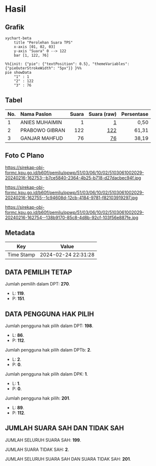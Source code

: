 # Hasil

## Grafik

```mermaid
xychart-beta
    title "Perolehan Suara TPS"
    x-axis [01, 02, 03]
    y-axis "Suara" 0 --> 122
    bar [1, 122, 76]
```

```mermaid
%%{init: {"pie": {"textPosition": 0.5}, "themeVariables": {"pieOuterStrokeWidth": "5px"}} }%%
pie showData
    "1" : 1
    "2" : 122
    "3" : 76
```

## Tabel

| No. | Nama Paslon    | Suara | Suara (raw) | Persentase |
|:--- |:-------------- | -----:| -----------:| ----------:|
| 1   | ANIES MUHAIMIN | 1     | [1][p-1]    | 0,50       |
| 2   | PRABOWO GIBRAN | 122   | [122][p-2]  | 61,31      |
| 3   | GANJAR MAHFUD  | 76    | [76][p-3]   | 38,19      |


[p-1]: https://github.com/gigit-pemilu/pemilu-2024-51-bali/blob/main/pilpres/hitung-suara/sub/51-bali/sub/03-badung/sub/06-kuta-utara/sub/1002-kerobokan/sub/029-tps/sub/paslon-1.txt
[p-2]: https://github.com/gigit-pemilu/pemilu-2024-51-bali/blob/main/pilpres/hitung-suara/sub/51-bali/sub/03-badung/sub/06-kuta-utara/sub/1002-kerobokan/sub/029-tps/sub/paslon-2.txt
[p-3]: https://github.com/gigit-pemilu/pemilu-2024-51-bali/blob/main/pilpres/hitung-suara/sub/51-bali/sub/03-badung/sub/06-kuta-utara/sub/1002-kerobokan/sub/029-tps/sub/paslon-3.txt

## Foto C Plano

https://sirekap-obj-formc.kpu.go.id/b60f/pemilu/ppwp/51/03/06/10/02/5103061002029-20240216-162753--b7ce5840-2364-4b25-b718-d27dacbec94f.jpg

https://sirekap-obj-formc.kpu.go.id/b60f/pemilu/ppwp/51/03/06/10/02/5103061002029-20240216-162755--1c94608d-12cb-4184-9781-f82103919297.jpg

https://sirekap-obj-formc.kpu.go.id/b60f/pemilu/ppwp/51/03/06/10/02/5103061002029-20240216-162754--138b9170-85c8-4d8b-92cf-103f56e887fe.jpg


## Metadata

| Key        | Value               |
| ---------- | ------------------- |
| Time Stamp | 2024-02-24 22:31:28 |


## DATA PEMILIH TETAP

Jumlah pemilih dalam DPT: **270**.
 * L: **119**.
 * P: **151**.

## DATA PENGGUNA HAK PILIH

Jumlah pengguna hak pilih dalam DPT: **198**.
 * L: **86**.
 * P: **112**.

Jumlah pengguna hak pilih dalam DPTb: **2**.
 * L: **2**.
 * P: **0**.

Jumlah pengguna hak pilih dalam DPK: **1**.
 * L: **1**.
 * P: **0**.

Jumlah pengguna hak pilih: **201**.
 * L: **89**.
 * P: **112**.

## JUMLAH SUARA SAH DAN TIDAK SAH

JUMLAH SELURUH SUARA SAH: **199**.

JUMLAH SUARA TIDAK SAH: **2**.

JUMLAH SELURUH SUARA SAH DAN SUARA TIDAK SAH: **201**.


